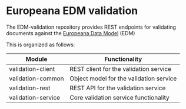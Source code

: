 # Europeana EDM validation

The EDM-validation repository provides REST endpoints for validating documents against the [Europeana Data Model](http://pro.europeana.eu/share-your-data/data-guidelines/edm-documentation) (EDM)

This is organized as follows:

Module | Functionality
-|-
validation-client | REST client for the validation service
validation-common | Object model for the validation service
validation-rest | REST API for the validation service
validation-service | Core validation service functionality